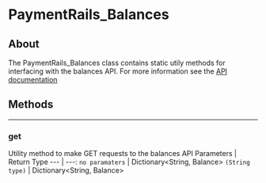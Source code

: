 # PaymentRails_Balances

## **About**
The PaymentRails_Balances class contains static utily methods for interfacing with the balances API. For more information see the [API documentation](http://docs.paymentrails.com/#balances)

## **Methods**
---
### **get**
Utility method to make GET requests to the balances API
Parameters | Return Type
--- | ---:
`no paramaters` | Dictionary<String, Balance>
`(String type)` | Dictionary<String, Balance>